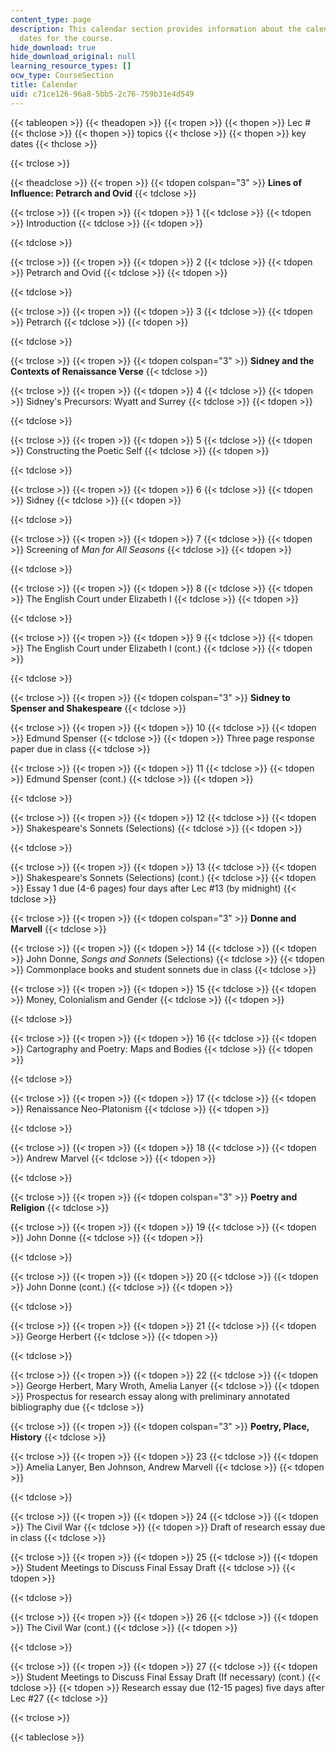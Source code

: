 ```yaml
---
content_type: page
description: This calendar section provides information about the calendar and important
  dates for the course.
hide_download: true
hide_download_original: null
learning_resource_types: []
ocw_type: CourseSection
title: Calendar
uid: c71ce126-96a8-5bb5-2c76-759b31e4d549
---
```


{{< tableopen >}}
{{< theadopen >}}
{{< tropen >}}
{{< thopen >}}
Lec #
{{< thclose >}}
{{< thopen >}}
topics
{{< thclose >}}
{{< thopen >}}
key dates
{{< thclose >}}

{{< trclose >}}

{{< theadclose >}}
{{< tropen >}}
{{< tdopen colspan="3" >}}
**Lines of Influence: Petrarch and Ovid**
{{< tdclose >}}

{{< trclose >}}
{{< tropen >}}
{{< tdopen >}}
1
{{< tdclose >}}
{{< tdopen >}}
Introduction
{{< tdclose >}}
{{< tdopen >}}

{{< tdclose >}}

{{< trclose >}}
{{< tropen >}}
{{< tdopen >}}
2
{{< tdclose >}}
{{< tdopen >}}
Petrarch and Ovid
{{< tdclose >}}
{{< tdopen >}}

{{< tdclose >}}

{{< trclose >}}
{{< tropen >}}
{{< tdopen >}}
3
{{< tdclose >}}
{{< tdopen >}}
Petrarch
{{< tdclose >}}
{{< tdopen >}}

{{< tdclose >}}

{{< trclose >}}
{{< tropen >}}
{{< tdopen colspan="3" >}}
**Sidney and the Contexts of Renaissance Verse**
{{< tdclose >}}

{{< trclose >}}
{{< tropen >}}
{{< tdopen >}}
4
{{< tdclose >}}
{{< tdopen >}}
Sidney's Precursors: Wyatt and Surrey
{{< tdclose >}}
{{< tdopen >}}

{{< tdclose >}}

{{< trclose >}}
{{< tropen >}}
{{< tdopen >}}
5
{{< tdclose >}}
{{< tdopen >}}
Constructing the Poetic Self
{{< tdclose >}}
{{< tdopen >}}

{{< tdclose >}}

{{< trclose >}}
{{< tropen >}}
{{< tdopen >}}
6
{{< tdclose >}}
{{< tdopen >}}
Sidney
{{< tdclose >}}
{{< tdopen >}}

{{< tdclose >}}

{{< trclose >}}
{{< tropen >}}
{{< tdopen >}}
7
{{< tdclose >}}
{{< tdopen >}}
Screening of _Man for All Seasons_
{{< tdclose >}}
{{< tdopen >}}

{{< tdclose >}}

{{< trclose >}}
{{< tropen >}}
{{< tdopen >}}
8
{{< tdclose >}}
{{< tdopen >}}
The English Court under Elizabeth I
{{< tdclose >}}
{{< tdopen >}}

{{< tdclose >}}

{{< trclose >}}
{{< tropen >}}
{{< tdopen >}}
9
{{< tdclose >}}
{{< tdopen >}}
The English Court under Elizabeth I (cont.)
{{< tdclose >}}
{{< tdopen >}}

{{< tdclose >}}

{{< trclose >}}
{{< tropen >}}
{{< tdopen colspan="3" >}}
**Sidney to Spenser and Shakespeare**
{{< tdclose >}}

{{< trclose >}}
{{< tropen >}}
{{< tdopen >}}
10
{{< tdclose >}}
{{< tdopen >}}
Edmund Spenser
{{< tdclose >}}
{{< tdopen >}}
Three page response paper due in class
{{< tdclose >}}

{{< trclose >}}
{{< tropen >}}
{{< tdopen >}}
11
{{< tdclose >}}
{{< tdopen >}}
Edmund Spenser (cont.)
{{< tdclose >}}
{{< tdopen >}}

{{< tdclose >}}

{{< trclose >}}
{{< tropen >}}
{{< tdopen >}}
12
{{< tdclose >}}
{{< tdopen >}}
Shakespeare's Sonnets (Selections)
{{< tdclose >}}
{{< tdopen >}}

{{< tdclose >}}

{{< trclose >}}
{{< tropen >}}
{{< tdopen >}}
13
{{< tdclose >}}
{{< tdopen >}}
Shakespeare's Sonnets (Selections) (cont.)
{{< tdclose >}}
{{< tdopen >}}
Essay 1 due (4-6 pages) four days after Lec #13 (by midnight)
{{< tdclose >}}

{{< trclose >}}
{{< tropen >}}
{{< tdopen colspan="3" >}}
**Donne and Marvell**
{{< tdclose >}}

{{< trclose >}}
{{< tropen >}}
{{< tdopen >}}
14
{{< tdclose >}}
{{< tdopen >}}
John Donne, _Songs and Sonnets_ (Selections)
{{< tdclose >}}
{{< tdopen >}}
Commonplace books and student sonnets due in class
{{< tdclose >}}

{{< trclose >}}
{{< tropen >}}
{{< tdopen >}}
15
{{< tdclose >}}
{{< tdopen >}}
Money, Colonialism and Gender
{{< tdclose >}}
{{< tdopen >}}

{{< tdclose >}}

{{< trclose >}}
{{< tropen >}}
{{< tdopen >}}
16
{{< tdclose >}}
{{< tdopen >}}
Cartography and Poetry: Maps and Bodies
{{< tdclose >}}
{{< tdopen >}}

{{< tdclose >}}

{{< trclose >}}
{{< tropen >}}
{{< tdopen >}}
17
{{< tdclose >}}
{{< tdopen >}}
Renaissance Neo-Platonism
{{< tdclose >}}
{{< tdopen >}}

{{< tdclose >}}

{{< trclose >}}
{{< tropen >}}
{{< tdopen >}}
18
{{< tdclose >}}
{{< tdopen >}}
Andrew Marvel
{{< tdclose >}}
{{< tdopen >}}

{{< tdclose >}}

{{< trclose >}}
{{< tropen >}}
{{< tdopen colspan="3" >}}
**Poetry and Religion**
{{< tdclose >}}

{{< trclose >}}
{{< tropen >}}
{{< tdopen >}}
19
{{< tdclose >}}
{{< tdopen >}}
John Donne
{{< tdclose >}}
{{< tdopen >}}

{{< tdclose >}}

{{< trclose >}}
{{< tropen >}}
{{< tdopen >}}
20
{{< tdclose >}}
{{< tdopen >}}
John Donne (cont.)
{{< tdclose >}}
{{< tdopen >}}

{{< tdclose >}}

{{< trclose >}}
{{< tropen >}}
{{< tdopen >}}
21
{{< tdclose >}}
{{< tdopen >}}
George Herbert
{{< tdclose >}}
{{< tdopen >}}

{{< tdclose >}}

{{< trclose >}}
{{< tropen >}}
{{< tdopen >}}
22
{{< tdclose >}}
{{< tdopen >}}
George Herbert, Mary Wroth, Amelia Lanyer
{{< tdclose >}}
{{< tdopen >}}
Prospectus for research essay along with preliminary annotated bibliography due
{{< tdclose >}}

{{< trclose >}}
{{< tropen >}}
{{< tdopen colspan="3" >}}
**Poetry, Place, History**
{{< tdclose >}}

{{< trclose >}}
{{< tropen >}}
{{< tdopen >}}
23
{{< tdclose >}}
{{< tdopen >}}
Amelia Lanyer, Ben Johnson, Andrew Marvell
{{< tdclose >}}
{{< tdopen >}}

{{< tdclose >}}

{{< trclose >}}
{{< tropen >}}
{{< tdopen >}}
24
{{< tdclose >}}
{{< tdopen >}}
The Civil War
{{< tdclose >}}
{{< tdopen >}}
Draft of research essay due in class
{{< tdclose >}}

{{< trclose >}}
{{< tropen >}}
{{< tdopen >}}
25
{{< tdclose >}}
{{< tdopen >}}
Student Meetings to Discuss Final Essay Draft
{{< tdclose >}}
{{< tdopen >}}

{{< tdclose >}}

{{< trclose >}}
{{< tropen >}}
{{< tdopen >}}
26
{{< tdclose >}}
{{< tdopen >}}
The Civil War (cont.)
{{< tdclose >}}
{{< tdopen >}}

{{< tdclose >}}

{{< trclose >}}
{{< tropen >}}
{{< tdopen >}}
27
{{< tdclose >}}
{{< tdopen >}}
Student Meetings to Discuss Final Essay Draft (If necessary) (cont.)
{{< tdclose >}}
{{< tdopen >}}
Research essay due (12-15 pages) five days after Lec #27
{{< tdclose >}}

{{< trclose >}}

{{< tableclose >}}